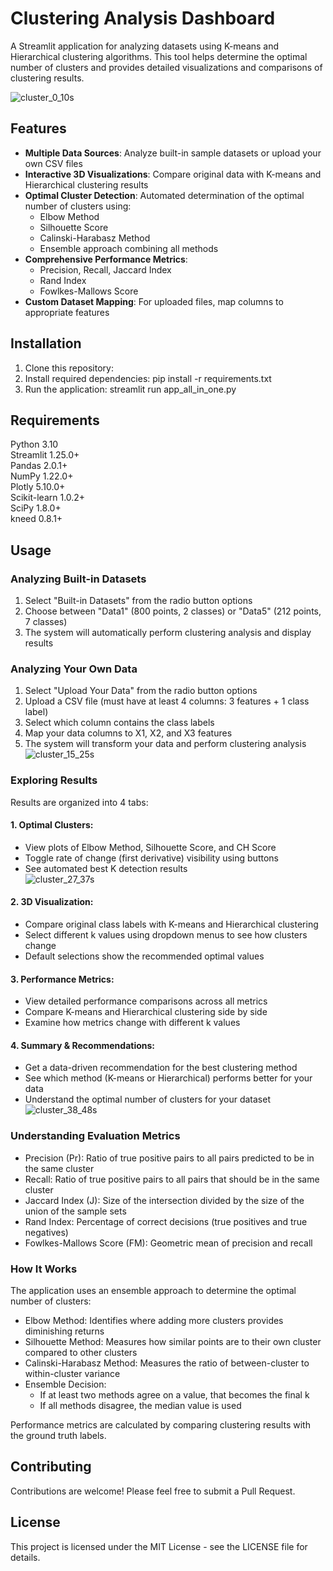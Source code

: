 # Clustering Analysis Dashboard
A Streamlit application for analyzing datasets using K-means and Hierarchical clustering algorithms. This tool helps determine the optimal number of clusters and provides detailed visualizations and comparisons of clustering results.  

![cluster_0_10s](https://github.com/user-attachments/assets/693948d0-25f9-40a6-8c74-1107e5dbb740)

## Features
- **Multiple Data Sources**: Analyze built-in sample datasets or upload your own CSV files
- **Interactive 3D Visualizations**: Compare original data with K-means and Hierarchical clustering results
- **Optimal Cluster Detection**: Automated determination of the optimal number of clusters using:
  - Elbow Method
  - Silhouette Score
  - Calinski-Harabasz Method
  - Ensemble approach combining all methods  
- **Comprehensive Performance Metrics**:
  - Precision, Recall, Jaccard Index
  - Rand Index
  - Fowlkes-Mallows Score  
- **Custom Dataset Mapping**: For uploaded files, map columns to appropriate features  

## Installation
1. Clone this repository:  
3. Install required dependencies:
    pip install -r requirements.txt  
4. Run the application:
    streamlit run app_all_in_one.py


## Requirements

Python 3.10  
Streamlit 1.25.0+  
Pandas 2.0.1+  
NumPy 1.22.0+  
Plotly 5.10.0+  
Scikit-learn 1.0.2+  
SciPy 1.8.0+  
kneed 0.8.1+  

## Usage
### Analyzing Built-in Datasets

1. Select "Built-in Datasets" from the radio button options
2. Choose between "Data1" (800 points, 2 classes) or "Data5" (212 points, 7 classes)
3. The system will automatically perform clustering analysis and display results

### Analyzing Your Own Data

1. Select "Upload Your Data" from the radio button options
2. Upload a CSV file (must have at least 4 columns: 3 features + 1 class label)
3. Select which column contains the class labels
4. Map your data columns to X1, X2, and X3 features
5. The system will transform your data and perform clustering analysis  
![cluster_15_25s](https://github.com/user-attachments/assets/81123e13-f5f2-4b88-87eb-cd36b26f3b7e)

### Exploring Results
Results are organized into 4 tabs:

#### 1. Optimal Clusters:

- View plots of Elbow Method, Silhouette Score, and CH Score
- Toggle rate of change (first derivative) visibility using buttons
- See automated best K detection results  
![cluster_27_37s](https://github.com/user-attachments/assets/0e2589f4-42cb-4384-9976-367d4c079e05)


#### 2. 3D Visualization:

- Compare original class labels with K-means and Hierarchical clustering
- Select different k values using dropdown menus to see how clusters change
- Default selections show the recommended optimal values

#### 3. Performance Metrics:

- View detailed performance comparisons across all metrics
- Compare K-means and Hierarchical clustering side by side
- Examine how metrics change with different k values


#### 4. Summary & Recommendations:

- Get a data-driven recommendation for the best clustering method
- See which method (K-means or Hierarchical) performs better for your data
- Understand the optimal number of clusters for your dataset  
![cluster_38_48s](https://github.com/user-attachments/assets/d0a0d474-96a9-41f2-880e-62579de539dd)



### Understanding Evaluation Metrics

- Precision (Pr): Ratio of true positive pairs to all pairs predicted to be in the same cluster
- Recall: Ratio of true positive pairs to all pairs that should be in the same cluster
- Jaccard Index (J): Size of the intersection divided by the size of the union of the sample sets
- Rand Index: Percentage of correct decisions (true positives and true negatives)
- Fowlkes-Mallows Score (FM): Geometric mean of precision and recall

### How It Works
The application uses an ensemble approach to determine the optimal number of clusters:

- Elbow Method: Identifies where adding more clusters provides diminishing returns
- Silhouette Method: Measures how similar points are to their own cluster compared to other clusters
- Calinski-Harabasz Method: Measures the ratio of between-cluster to within-cluster variance
- Ensemble Decision:
  - If at least two methods agree on a value, that becomes the final k
  - If all methods disagree, the median value is used

Performance metrics are calculated by comparing clustering results with the ground truth labels.


## Contributing
Contributions are welcome! Please feel free to submit a Pull Request.

## License
This project is licensed under the MIT License - see the LICENSE file for details.
